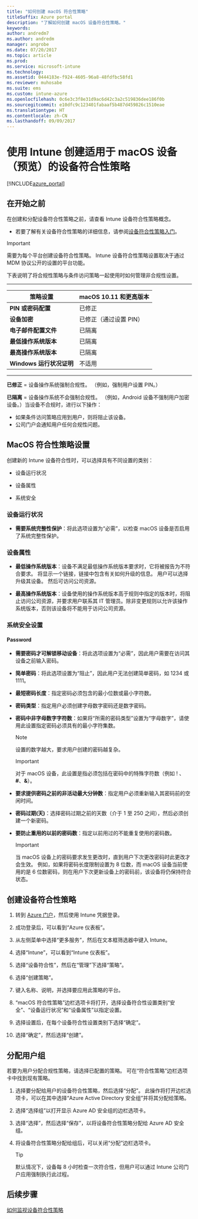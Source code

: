 ```yaml
---
title: "如何创建 macOS 符合性策略"
titleSuffix: Azure portal
description: "了解如何创建 macOS 设备符合性策略。"
keywords: 
author: andredm7
ms.author: andredm
manager: angrobe
ms.date: 07/20/2017
ms.topic: article
ms.prod: 
ms.service: microsoft-intune
ms.technology: 
ms.assetid: 0444183e-f924-4605-96a8-48fdfbc58fd1
ms.reviewer: muhosabe
ms.suite: ems
ms.custom: intune-azure
ms.openlocfilehash: 0c6e3c3f8e31d9ac6d42c3a2c519836dee186f0b
ms.sourcegitcommit: e10dfc9c123401fabaaf5b487d459826c1510eae
ms.translationtype: HT
ms.contentlocale: zh-CN
ms.lasthandoff: 09/09/2017
---
```

# <a name="create-a-device-compliance-policy-for-macos-devices-preview-with-intune"></a>使用 Intune 创建适用于 macOS 设备（预览）的设备符合性策略


[!INCLUDE[azure_portal](./includes/azure_portal.md)]

## <a name="before-you-begin"></a>在开始之前

在创建和分配设备符合性策略之前，请查看 Intune 设备符合性策略概念。

- 若要了解有关设备符合性策略的详细信息，请参阅[设备符合性策略入门](device-compliance.md)。

> [!IMPORTANT]
> 需要为每个平台创建设备符合性策略。 Intune 设备符合性策略设置取决于通过 MDM 协议公开的设置的平台功能。

下表说明了将合规性策略与条件访问策略一起使用时如何管理非合规性设置。

-------------------------------


| **策略设置** | **macOS 10.11 和更高版本** |
| --- | --- |
| **PIN 或密码配置** | 已修正 |   
| **设备加密** | 已修正（通过设置 PIN） |
| **电子邮件配置文件** | 已隔离 |
|**最低操作系统版本** | 已隔离 |
| **最高操作系统版本** | 已隔离 |  
| **Windows 运行状况证明** | 不适用 |  
----------------------------


**已修正** = 设备操作系统强制合规性。 （例如，强制用户设置 PIN。）

**已隔离** = 设备操作系统不会强制合规性。 （例如，Android 设备不强制用户加密设备。）当设备不合规时，进行以下操作：

- 如果条件访问策略应用到用户，则将阻止该设备。
- 公司门户会通知用户任何合规性问题。

## <a name="macos-compliance-policy-settings"></a>MacOS 符合性策略设置

创建新的 Intune 设备符合性时，可以选择具有不同设置的类别：

- 设备运行状况

- 设备属性

- 系统安全

### <a name="device-health"></a>设备运行状况

- **需要系统完整性保护**：将此选项设置为“必需”，以检查 macOS 设备是否启用了系统完整性保护。

### <a name="device-properties"></a>设备属性

- **最低操作系统版本**：设备不满足最低操作系统版本要求时，它将被报告为不符合要求。 将显示一个链接，链接中包含有关如何升级的信息。 用户可以选择升级其设备。 然后可访问公司资源。

- **最高操作系统版本**：设备使用的操作系统版本高于规则中指定的版本时，将阻止访问公司资源，并要求用户联系其 IT 管理员。除非变更规则以允许该操作系统版本，否则该设备将不能用于访问公司资源。

### <a name="system-security-settings"></a>系统安全设置

#### <a name="password"></a>Password

- **需要密码才可解锁移动设备**：将此选项设置为“必需”，因此用户需要在访问其设备之前输入密码。

- **简单密码**：将此选项设置为“阻止”，因此用户无法创建简单密码，如 1234 或 1111。

- **最短密码长度**：指定密码必须包含的最小位数或最小字符数。

- **密码类型**：指定用户必须创建字母数字密码还是数字密码。

- **密码中非字母数字字符数**：如果将“所需的密码类型”设置为“字母数字”，请使用此设置指定密码必须具有的最小字符集数。 

    > [!NOTE]
    > 设置的数字越大，要求用户创建的密码越复杂。

    > [!IMPORTANT]
    > 对于 macOS 设备，此设置是指必须包括在密码中的特殊字符数（例如 ! 、**#**、**&amp;**）。

- **要求提供密码之前的非活动最大分钟数**：指定用户必须重新输入其密码前的空闲时间。

- **密码过期(天)**：选择密码过期之前的天数（介于 1 至 250 之间），然后必须创建一个新密码。

- **要防止重用的以前的密码数**：指定以前用过的不能重复使用的密码数。

    > [!IMPORTANT]
    > 当 macOS 设备上的密码要求发生更改时，直到用户下次更改密码时此更改才会生效。 例如，如果将密码长度限制设置为 8 位数，而 macOS 设备当前使用的是 6 位数密码，则在用户下次更新设备上的密码前，该设备将仍保持符合状态。

## <a name="to-create-a-device-compliance-policy"></a>创建设备符合性策略

1. 转到 [Azure 门户](https://portal.azure.com)，然后使用 Intune 凭据登录。

2. 成功登录后，可以看到“Azure 仪表板”。

3. 从左侧菜单中选择“更多服务”，然后在文本框筛选器中键入 Intune。

4. 选择“Intune”，可以看到“Intune 仪表板”。

5. 选择“设备符合性”，然后在“管理”下选择“策略”。

6. 选择“创建策略”。

7. 键入名称、说明，并选择要应用此策略的平台。

8. “macOS 符合性策略”边栏选项卡将打开，选择设备符合性设置类别“安全”、“设备运行状况”和“设备属性”以指定设置。

10. 选择设置后，在每个设备符合性设置类别下选择“确定”。

11. 选择“确定”，然后选择“创建”。

## <a name="assign-user-groups"></a>分配用户组

若要为用户分配合规性策略，请选择已配置的策略。 可在“符合性策略”边栏选项卡中找到现有策略。

1. 选择要分配给用户的设备符合性策略，然后选择“分配”。 此操作将打开边栏选项卡，可以在其中选择“Azure Active Directory 安全组”并将其分配给策略。

2. 选择“选择组”以打开显示 Azure AD 安全组的边栏选项卡。

3. 选择“选择”，然后选择“保存”，以将设备符合性策略分配给 Azure AD 安全组。

4. 将设备符合性策略分配给组后，可以关闭“分配”边栏选项卡。

    > [!TIP]
    > 默认情况下，设备每 8 小时检查一次符合性，但用户可以通过 Intune 公司门户应用强制执行此过程。

## <a name="next-steps"></a>后续步骤

[如何监视设备符合性策略](compliance-policy-monitor.md)

